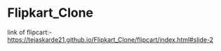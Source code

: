 # Flipkart_Clone

link of flipcart:-https://tejaskarde21.github.io/Flipkart_Clone/flipcart/index.html#slide-2
